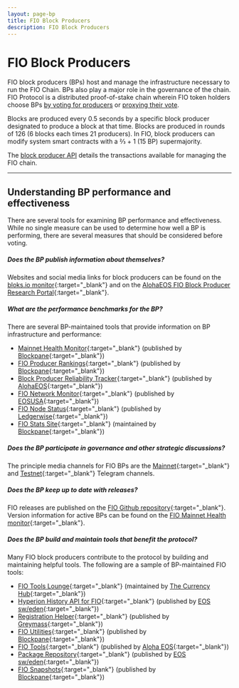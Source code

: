 ```yaml
---
layout: page-bp
title: FIO Block Producers
description: FIO Block Producers
---
```

# FIO Block Producers

FIO block producers (BPs) host and manage the infrastructure necessary to run the FIO Chain. BPs also play a major role in the governance of the chain. FIO Protocol is a distributed proof-of-stake chain wherein FIO token holders choose BPs [by voting for producers]({{site.baseurl}}/docs/fio-protocol/voting) or [proxying their vote]({{site.baseurl}}/docs/how-to/proxy-vote). 

Blocks are produced every 0.5 seconds by a specific block producer designated to produce a block at that time. Blocks are produced in rounds of 126 (6 blocks each times 21 producers). In FIO, block producers can modify system smart contracts with a ⅔ + 1 (15 BP) supermajority.

The [block producer API]({{site.baseurl}}/pages/api/fio-api/#tag--Block-Producer-Actions) details the transactions available for managing the FIO chain.

---
## Understanding BP performance and effectiveness

There are several tools for examining BP performance and effectiveness. While no single measure can be used to determine how well a BP is performing, there are several measures that should be considered before voting.

##### Does the BP publish information about themselves?

Websites and social media links for block producers can be found on the [bloks.io monitor](https://fio.bloks.io){:target="_blank"} and on the [AlohaEOS FIO Block Producer Research Portal](https://www.alohaeos.com/vote/fiomain){:target="_blank"}.

##### What are the performance benchmarks for the BP?

There are several BP-maintained tools that provide information on BP infrastructure and performance: 

* [Mainnet Health Monitor](https://health.fioprotocol.io){:target="_blank"} (published by [Blockpane](https://blockpane.com){:target="_blank"})
* [FIO Producer Rankings](https://snap.blockpane.com/proxy.html){:target="_blank"} (published by [Blockpane](https://blockpane.com){:target="_blank"})
* [Block Producer Reliability Tracker](https://www.alohaeos.com/tools/reliability#networkId=20&timeframeId=8&sort=rank&sortDir=asc){:target="_blank"} (published by [AlohaEOS](https://www.alohaeos.com){:target="_blank"})
* [FIO Network Monitor](http://fio.stats.eosusa.news/d/eosusa/global-home?orgId=1){:target="_blank"} (published by [EOSUSA](https://www.eosusa.io){:target="_blank"})
* [FIO Node Status](https://tools.ledgerwise.io/nodestatus/fio){:target="_blank"} (published by [Ledgerwise](https://ledgerwise.io){:target="_blank"})
* [FIO Stats Site](https://graph.fioprotocol.io/d/6du4X1SGk/current-activity?orgId=1&refresh=1m&kiosk){:target="_blank"} (maintained by [Blockpane](https://blockpane.com){:target="_blank"})

##### Does the BP participate in governance and other strategic discussions?

The principle media channels for FIO BPs are the [Mainnet](https://t.me/fiomainnet){:target="_blank"} and [Testnet](https://t.me/fiotestnet){:target="_blank"} Telegram channels. 

##### Does the BP keep up to date with releases?

FIO releases are published on the [FIO Github repository](https://github.com/fioprotocol/fio/releases){:target="_blank"}. Version information for active BPs can be found on the [FIO Mainnet Health monitor](https://health.fioprotocol.io){:target="_blank"}.

##### Does the BP build and maintain tools that benefit the protocol?

Many FIO block producers contribute to the protocol by building and maintaining helpful tools. The following are a sample of BP-maintained FIO tools:

* [FIO Tools Lounge](https://www.fio.tools){:target="_blank"} (maintained by [The Currency Hub](https://www.thecurrencyhub.io){:target="_blank"})
* [Hyperion History API for FIO](http://fio.eossweden.org/v2/docs/index.html){:target="_blank"} (published by [EOS sw/eden](https://eossweden.org){:target="_blank"})
* [Registration Helper](https://greymass.github.io/fio-register/){:target="_blank"} (published by [Greymass](https://greymass.com/en/){:target="_blank"})
* [FIO Utilities](https://fio-utils.blockpane.com/index.html#/){:target="_blank"} (published by [Blockpane](https://blockpane.com){:target="_blank"})
* [FIO Tools](https://www.alohaeos.com/tools){:target="_blank"} (published by [Aloha EOS](https://www.alohaeos.com){:target="_blank"})
* [Package Repository](https://eosswedenorg.github.io/apt/fio){:target="_blank"} (published by [EOS sw/eden](https://eossweden.org){:target="_blank"})
* [FIO Snapshots](https://snap.blockpane.com/index.html){:target="_blank"} (published by [Blockpane](https://blockpane.com){:target="_blank"})